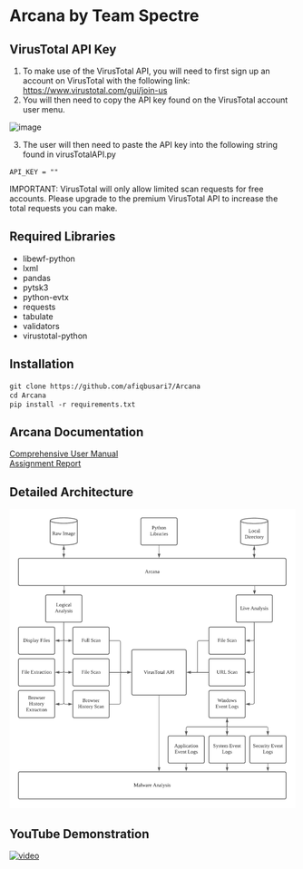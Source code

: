 # Arcana by Team Spectre

## VirusTotal API Key
1. To make use of the VirusTotal API, you will need to first sign up an account on VirusTotal with the following link: https://www.virustotal.com/gui/join-us
2. You will then need to copy the API key found on the VirusTotal account user menu.

![image](https://user-images.githubusercontent.com/72640752/139626297-f18068d6-d3e6-4734-8c8b-63cd93617869.png)

3. The user will then need to paste the API key into the following string found in virusTotalAPI.py
```
API_KEY = ""
```
IMPORTANT: VirusTotal will only allow limited scan requests for free accounts. Please upgrade to the premium VirusTotal API to increase the total requests you can make.

## Required Libraries
- libewf-python
- lxml
- pandas
- pytsk3
- python-evtx
- requests
- tabulate
- validators
- virustotal-python

## Installation
```
git clone https://github.com/afiqbusari7/Arcana
cd Arcana
pip install -r requirements.txt
```

## Arcana Documentation
[Comprehensive User Manual](https://github.com/afiqbusari7/Arcana/tree/main/documentation/UserManual.pdf)  
[Assignment Report](https://github.com/afiqbusari7/Arcana/tree/main/documentation/ICT2202_Assignment_1_Report_TeamSpectre.pdf)

## Detailed Architecture
![image](https://github.com/afiqbusari7/Arcana/blob/098744ff4e80f6aea7d661697e897c370bcbe7a3/documentation/DetailedArchitecture.png)

## YouTube Demonstration
[![video](https://img.youtube.com/vi/61fZSNJ50EI/maxresdefault.jpg)](https://youtu.be/hvgIOqOFwjE)
